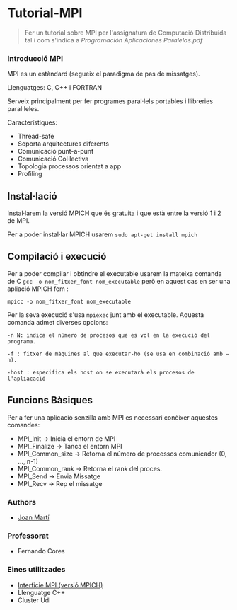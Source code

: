 # Tutorial-MPI

> Fer un tutorial sobre MPI per l'assignatura de Computació Distribuida tal i com s'indica a
> _Programación Aplicaciones Paralelas.pdf_

### Introducció MPI
MPI es un estàndard (segueix el paradigma de pas de missatges).

Llenguatges: C, C++ i FORTRAN

Serveix principalment per fer programes paral·lels portables i llibreries paral·leles.

Característiques:
- Thread-safe
- Soporta arquitectures diferents
- Comunicació punt-a-punt
- Comunicació Col·lectiva
- Topologia processos orientat a app
- Profiling

## Instal·lació 

Instal·larem la versió MPICH que és gratuita i que està entre la versió 1 i 2 de MPI.

Per a poder instal·lar MPICH usarem `sudo apt-get install mpich`

## Compilació i execució

Per a poder compilar i obtindre el executable usarem la mateixa comanda de C `gcc -o nom_fitxer_font nom_executable` però en aquest cas en ser una apliació MPICH fem :
````
mpicc -o nom_fitxer_font nom_executable
````

Per la seva execució s'usa `mpiexec` junt amb el executable. 
Aquesta comanda admet diverses opcions:
````
-n N: indica el número de procesos que es vol en la execució del programa. 

-f : fitxer de màquines al que executar-ho (se usa en combinació amb –n). 

-host : especifica els host on se executarà els procesos de l'apliacació
````

## Funcions Bàsiques

Per a fer una aplicació senzilla amb MPI es necessari conèixer aquestes comandes:
- MPI_Init -> Inicia el entorn de MPI
- MPI_Finalize -> Tanca el entorn MPI
- MPI_Common_size -> Retorna el número de processos comunicador (0, ..., n-1)
- MPI_Common_rank -> Retorna el rank del proces.
- MPI_Send -> Envia Missatge
- MPI_Recv -> Rep el missatge

### Authors

-   [Joan Martí](https://github.com/Navy22junda)

### Professorat

-   Fernando Cores

### Eines utilitzades

- [Interfície MPI (versió MPICH)](http://www.mpich.org/downloads/)
- Llenguatge C++
- Cluster Udl

